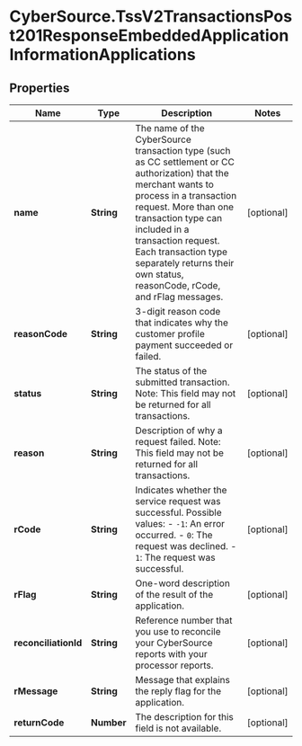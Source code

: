 # CyberSource.TssV2TransactionsPost201ResponseEmbeddedApplicationInformationApplications

## Properties
Name | Type | Description | Notes
------------ | ------------- | ------------- | -------------
**name** | **String** | The name of the CyberSource transaction type (such as CC settlement or CC authorization) that the merchant wants to process in a transaction request. More than one transaction type can included in a transaction request. Each transaction type separately returns their own status, reasonCode, rCode, and rFlag messages.  | [optional] 
**reasonCode** | **String** | 3-digit reason code that indicates why the customer profile payment succeeded or failed. | [optional] 
**status** | **String** | The status of the submitted transaction. Note: This field may not be returned for all transactions.  | [optional] 
**reason** | **String** | Description of why a request failed. Note: This field may not be returned for all transactions.  | [optional] 
**rCode** | **String** | Indicates whether the service request was successful. Possible values:  - `-1`: An error occurred. - `0`: The request was declined. - `1`: The request was successful.  | [optional] 
**rFlag** | **String** | One-word description of the result of the application.  | [optional] 
**reconciliationId** | **String** | Reference number that you use to reconcile your CyberSource reports with your processor reports.  | [optional] 
**rMessage** | **String** | Message that explains the reply flag for the application.  | [optional] 
**returnCode** | **Number** | The description for this field is not available. | [optional] 


